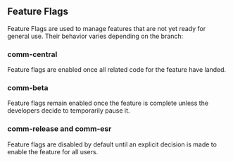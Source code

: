## Feature Flags

Feature Flags are used to manage features that are not yet ready for general use. Their behavior varies depending on the branch:

### **comm-central**
Feature flags are enabled once all related code for the feature have landed.

### **comm-beta**
Feature flags remain enabled once the feature is complete unless the developers decide to temporarily pause it.

### **comm-release and comm-esr**
Feature flags are disabled by default until an explicit decision is made to enable the feature for all users.
